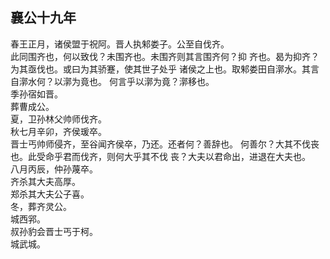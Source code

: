 ## 襄公十九年

春王正月，诸侯盟于祝阿。晋人执邾娄子。公至自伐齐。  
此同围齐也，何以致伐？未围齐也。未围齐则其言围齐何？抑
齐也。曷为抑齐？为其亟伐也。或曰为其骄蹇，使其世子处乎
诸侯之上也。取邾娄田自漷水。其言自漷水何？以漷为竟也。
何言乎以漷为竟？漷移也。  
季孙宿如晋。  
葬曹成公。  
夏，卫孙林父帅师伐齐。  
秋七月辛卯，齐侯瑗卒。  
晋士丐帅师侵齐，至谷闻齐侯卒，乃还。还者何？善辞也。
何善尔？大其不伐丧也。此受命乎君而伐齐，则何大乎其不伐
丧？大夫以君命出，进退在大夫也。  
八月丙辰，仲孙蔑卒。  
齐杀其大夫高厚。  
郑杀其大夫公子喜。  
冬，葬齐灵公。  
城西郛。  
叔孙豹会晋士丐于柯。  
城武城。  

